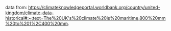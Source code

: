data from: https://climateknowledgeportal.worldbank.org/country/united-kingdom/climate-data-historical#:~:text=The%20UK's%20climate%20is%20maritime,800%20mm%20to%201%2C400%20mm.
